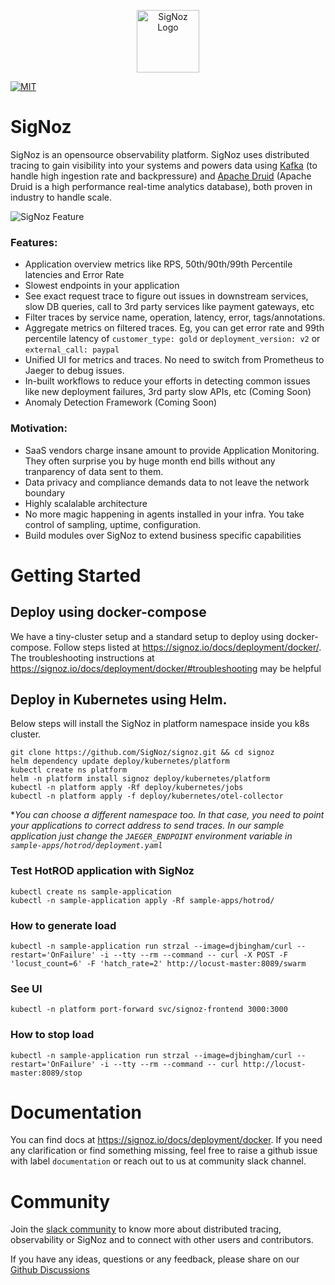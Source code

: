 <p align="center"><img src="https://signoz.io/img/SigNozLogo-orange.svg" alt="SigNoz Logo" width="100"></p>

[![MIT](https://img.shields.io/badge/license-MIT-brightgreen)](LICENSE)

# SigNoz
SigNoz is an opensource observability platform. SigNoz uses distributed tracing to gain visibility into your systems and powers data using [Kafka](https://kafka.apache.org/) (to handle high ingestion rate and backpressure) and [Apache Druid](https://druid.apache.org/) (Apache Druid is a high performance real-time analytics database), both proven in industry to handle scale.


![SigNoz Feature](https://signoz.io/img/readme_feature1.jpg)



### Features:
- Application overview metrics like RPS, 50th/90th/99th Percentile latencies and Error Rate
- Slowest endpoints in your application
- See exact request trace to figure out issues in downstream services, slow DB queries, call to 3rd party services like payment gateways, etc
- Filter traces by service name, operation, latency, error, tags/annotations. 
- Aggregate metrics on filtered traces. Eg, you can get error rate and 99th percentile latency of `customer_type: gold` or `deployment_version: v2` or `external_call: paypal`
- Unified UI for metrics and traces. No need to switch from Prometheus to Jaeger to debug issues.
- In-built workflows to reduce your efforts in detecting common issues like new deployment failures, 3rd party slow APIs, etc (Coming Soon)
- Anomaly Detection Framework (Coming Soon)


### Motivation:
- SaaS vendors charge insane amount to provide Application Monitoring. They often surprise you by huge month end bills without any tranparency of data sent to them.
- Data privacy and compliance demands data to not leave the network boundary
- Highly scalalable architecture
- No more magic happening in agents installed in your infra. You take control of sampling, uptime, configuration.
- Build modules over SigNoz to extend business specific capabilities




# Getting Started

## Deploy using docker-compose

We have a tiny-cluster setup and a standard setup to deploy using docker-compose.
Follow steps listed at https://signoz.io/docs/deployment/docker/. 
The troubleshooting instructions at https://signoz.io/docs/deployment/docker/#troubleshooting may be helpful


## Deploy in Kubernetes using Helm. 

Below steps will install the SigNoz in platform namespace inside you k8s cluster. 

```console
git clone https://github.com/SigNoz/signoz.git && cd signoz
helm dependency update deploy/kubernetes/platform
kubectl create ns platform
helm -n platform install signoz deploy/kubernetes/platform
kubectl -n platform apply -Rf deploy/kubernetes/jobs
kubectl -n platform apply -f deploy/kubernetes/otel-collector
```
 
 **You can choose a different namespace too. In that case, you need to point your applications to correct address to send traces. In our sample application just change the `JAEGER_ENDPOINT` environment variable in `sample-apps/hotrod/deployment.yaml`*

### Test HotROD application with SigNoz

```console
kubectl create ns sample-application
kubectl -n sample-application apply -Rf sample-apps/hotrod/
```

### How to generate load

`kubectl -n sample-application run strzal --image=djbingham/curl --restart='OnFailure' -i --tty --rm --command -- curl -X POST -F 'locust_count=6' -F 'hatch_rate=2' http://locust-master:8089/swarm`

### See UI
`kubectl -n platform port-forward svc/signoz-frontend 3000:3000`

### How to stop load

`kubectl -n sample-application run strzal --image=djbingham/curl --restart='OnFailure' -i --tty --rm --command -- curl http://locust-master:8089/stop`


# Documentation
You can find docs at https://signoz.io/docs/deployment/docker. If you need any clarification or find something missing, feel free to raise a github issue with label `documentation` or reach out to us at community slack channel.

# Community
Join the [slack community](https://app.slack.com/client/T01HWUTP0LT#/) to know more about distributed tracing, observability or SigNoz and to connect with other users and contributors.

If you have any ideas, questions or any feedback, please share on our [Github Discussions](https://github.com/SigNoz/signoz/discussions)
